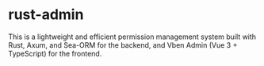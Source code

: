 # rust-admin
This is a lightweight and efficient permission management system built with Rust, Axum, and Sea-ORM for the backend, and Vben Admin (Vue 3 + TypeScript) for the frontend.
